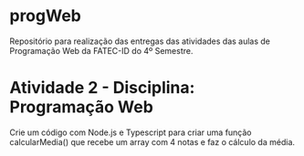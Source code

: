 # progWeb
Repositório para realização das entregas das atividades das aulas de Programação Web da FATEC-ID do 4º Semestre.

# Atividade 2 - Disciplina: Programação Web
Crie um código com Node.js e Typescript para criar uma função calcularMedia() que recebe um array com 4 notas e faz o cálculo da média.
